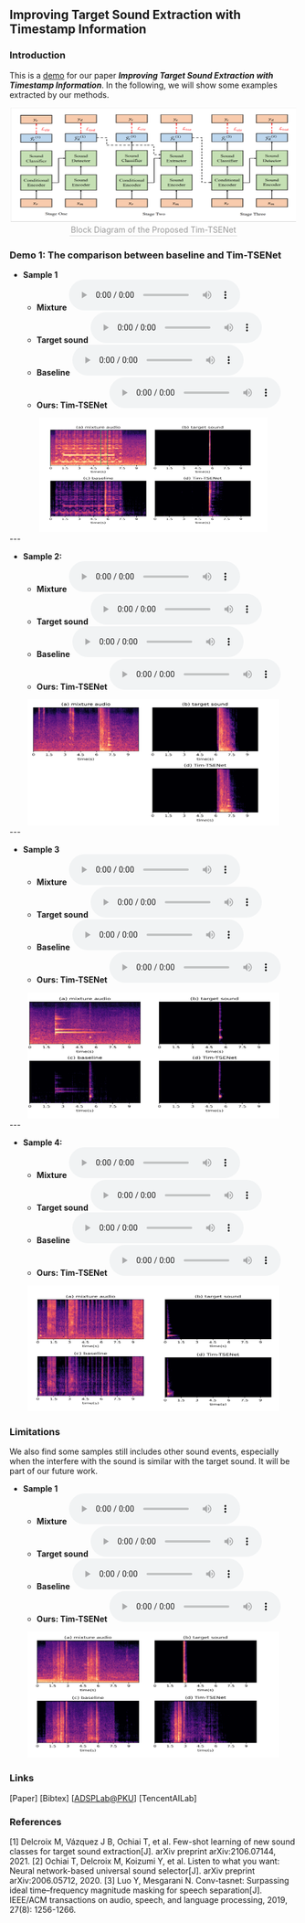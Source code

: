 ## Improving Target Sound Extraction with Timestamp Information

### Introduction

This is a [demo](http://dongchaoyang.top/Tim-TSENet-demo/) for our paper **_Improving Target Sound Extraction with Timestamp Information_**. In the following, we will show some examples extracted by our methods.  

<div align=center>
  <img src="fig/framework.PNG" width="500" height="200" />
</div>
<center>
  <div style="color:orange; border-bottom: 1px solid #d9d9d9; display: inline-block; color: #999; padding: 2px;">Block Diagram of the Proposed Tim-TSENet</div>
</center>	

### Demo 1: The comparison between baseline and Tim-TSENet
* **Sample 1**
    * **Mixture**
    <audio src="exp1/val_1001.wav" controls="controls">ERROR</audio>
    * **Target sound**
    <audio src="exp1/val_1001_lab.wav" controls="controls">ERROR</audio>
    * **Baseline**
    <audio src="exp1/val_1001_base.wav" controls="controls">ERROR</audio>
    * **Ours: Tim-TSENet**
    <audio src="exp1/val_1001_tsd.wav" controls="controls">ERROR</audio>
<div align=center>
  <img src="fig/exp1.PNG" width="400" height="200" />
</div>
---

* **Sample 2:**
    * **Mixture**
    <audio src="exp2/val_1004.wav" controls="controls">ERROR</audio>
    * **Target sound**
    <audio src="exp1/val_1004_lab.wav" controls="controls">ERROR</audio>
    * **Baseline**
    <audio src="exp1/val_1004_base.wav" controls="controls">ERROR</audio>
    * **Ours: Tim-TSENet**
    <audio src="exp1/val_1004_tsd.wav" controls="controls">ERROR</audio>

<div align=center>
  <img src="fig/exp2.PNG" width="440" height="220" />
</div>
---

* **Sample 3**
   * **Mixture**
    <audio src="exp3/val_1005.wav" controls="controls">ERROR</audio>
    * **Target sound**
    <audio src="exp3/val_1005_lab.wav" controls="controls">ERROR</audio>
    * **Baseline**
    <audio src="exp3/val_1005_base.wav" controls="controls">ERROR</audio>
    * **Ours: Tim-TSENet**
    <audio src="exp3/val_1005_tsd.wav" controls="controls">ERROR</audio>
<div align=center>
  <img src="fig/exp3.PNG" width="440" height="220" />
</div>
---

* **Sample 4:**
    * **Mixture**
    <audio src="exp4/val_1007.wav" controls="controls">ERROR</audio>
    * **Target sound**
    <audio src="exp4/val_1007_lab.wav" controls="controls">ERROR</audio>
    * **Baseline**
    <audio src="exp4/val_1007_base.wav" controls="controls">ERROR</audio>
    * **Ours: Tim-TSENet**
    <audio src="exp4/val_1007_tsd.wav" controls="controls">ERROR</audio>
<div align=center>
  <img src="fig/exp4.PNG" width="440" height="220" />
</div>


### Limitations
We also find some samples still includes other sound events, especially when the interfere with the sound is similar with the target sound. It will be part of our future work.
* **Sample 1**
    * **Mixture**
    <audio src="exp5_l/val_1009.wav" controls="controls">ERROR</audio>
    * **Target sound**
    <audio src="exp5_l/val_1009_lab.wav" controls="controls">ERROR</audio>
    * **Baseline**
    <audio src="exp5_l/val_1009_base.wav" controls="controls">ERROR</audio>
    * **Ours: Tim-TSENet**
    <audio src="exp5_l/val_1009_tsd.wav" controls="controls">ERROR</audio>
<div align=center>
  <img src="fig/limits.PNG" width="440" height="220" />
</div>

### Links

[Paper] [Bibtex] [[ADSPLab@PKU](https://web.pkusz.edu.cn/adsp/)] [TencentAILab]

### References

[1] Delcroix M, Vázquez J B, Ochiai T, et al. Few-shot learning of new sound classes for target sound extraction[J]. arXiv preprint arXiv:2106.07144, 2021.
[2] Ochiai T, Delcroix M, Koizumi Y, et al. Listen to what you want: Neural network-based universal sound selector[J]. arXiv preprint arXiv:2006.05712, 2020.
[3] Luo Y, Mesgarani N. Conv-tasnet: Surpassing ideal time–frequency magnitude masking for speech separation[J]. IEEE/ACM transactions on audio, speech, and language processing, 2019, 27(8): 1256-1266.